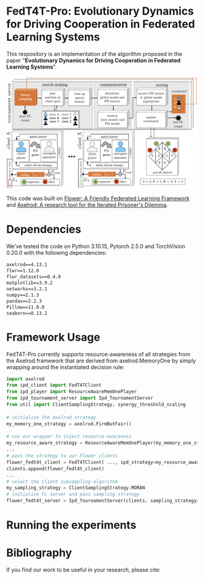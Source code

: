 # FedT4T-Pro: Evolutionary Dynamics for Driving Cooperation in Federated Learning Systems

This respository is an implementation of the algorithm proposed in the paper "**Evolutionary Dynamics for Driving Cooperation in Federated Learning Systems**".

![racf](/assets/racfl.png)

This code was built on [Flower: A Friendly Federated Learning Framework](https://github.com/adap/flower) and [Axelrod: A research tool for the Iterated Prisoner's Dilemma](https://github.com/Axelrod-Python/Axelrod).


# Dependencies

We've tested the code on Python 3.10.15, Pytorch 2.5.0 and TorchVision 0.20.0 with the following dependencies:
```
axelrod==4.13.1
flwr==1.12.0
flwr_datasets==0.4.0
matplotlib==3.9.2
networkx==3.2.1
numpy==2.1.3
pandas==2.2.3
Pillow==11.0.0
seaborn==0.13.2
```

# Framework Usage
FedT4T-Pro currently supports resource-awareness of all strategies from the Axelrod framework that are derived from axelrod.MemoryOne by simply wrapping around the instantiated decision rule:
```python
import axelrod
from ipd_client import FedT4TClient
from ipd_player import ResourceAwareMemOnePlayer
from ipd_tournament_server import Ipd_TournamentServer
from util import ClientSamplingStrategy, synergy_threshold_scaling

# initialize the Axelrod strategy
my_memory_one_strategy = axelrod.FirmButFair()

# use our wrapper to inject resource-awareness
my_resource_aware_strategy = ResourceAwareMemOnePlayer(my_memory_one_strategy, resource_scaling_func=synergy_threshold_scaling)
...
# pass the strategy to our Flower clients
flower_fedt4t_client = FedT4TClient( ..., ipd_strategy=my_resource_aware_strategy, ...)
clients.append(flower_fedt4t_client)       
...
# select the client subsampling-algorithm
my_sampling_strategy = ClientSamplingStrategy.MORAN
# initialize FL server and pass sampling strategy
flower_fedt4t_server = Ipd_TournamentServer(clients, sampling_strategy=my_sampling_strategy)
```


# Running the experiments

# Bibliography
If you find our work to be useful in your research, please cite:
```
```